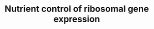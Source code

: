 ---
annotations:
- id: PW:0000003
  parent: signaling pathway
  type: Pathway Ontology
  value: signaling pathway
- id: PW:0000004
  parent: regulatory pathway
  type: Pathway Ontology
  value: regulatory pathway
authors:
- Stacia
- Bart Smeets
- Mkutmon
- MaintBot
- Egonw
citedin: ''
communities:
- SGD_Approved
description: 'Ribosomes are highly conserved large ribonucleoprotein (RNP) particles,
  consisting in yeast of a large 60S subunit and a small 40S subunit, that perform
  protein synthesis. Yeast ribosomes contain one copy each of four ribosomal RNAs
  (5S, 5.8S, 18S, and 25S; produced in two separate transcripts encoded within the
  rDNA repeat present as hundreds of copies on Chromosome 12) and 79 different ribosomal
  proteins (r-proteins), which are encoded by 137 different genes scattered about
  the genome, 59 of which are duplicated. The 60S subunit contains 46 proteins and
  three RNA molecules: 25S RNA of 3392 nt, hydrogen bonded to the 5.8S RNA of 158
  nt and associated with the 5S RNA of 121 nt. The 40S subunit has a single 18S RNA
  of 1798 nt and 33 proteins. All yeast ribosomal proteins have a mammalian homolog.
  PMID: 10690410, PMID: 22884264, PMID: 9421530, PMID: 9396790  In a rapidly growing
  yeast cell, 60% of total transcription is devoted to ribosomal RNA, and 50% of RNA
  polymerase II transcription and 90% of mRNA splicing are devoted to the production
  of mRNAs for r-proteins. Coordinate regulation of the rRNA genes and 137 r-protein
  genes is affected by nutritional cues and a number of signal transduction pathways
  that can abruptly induce or silence the ribosomal genes, whose transcripts have
  naturally short lifetimes, leading to major implications for the expression of other
  genes as well. The expression of some r-protein genes is influenced by Abf1p, and
  most are directly induced by binding of Rap1p to their promoters, which excludes
  nucleosomes and recruits Fhl1p and Ifh1p to drive transcription. PMID: 10409730,
  PMID: 12509467, PMID: 10542411, PMID: 2207166, PMID: 16782874  Ribosome synthesis
  is under nutrient control.  Synthesis of the four rRNAs and 79 different proteins  in
  equimolar amounts is one of the most energetically expensive cellular processes,
  and must be coordinated together.  Ribosome biogenesis requires all three RNA polymerases:
  Pol I for rRNA genes, Pol II for ribosomal protein genes, and Pol III for tRNA and
  5S RNA genes. Therefore, sensing quality and quantity of available nutrients is
  key in the regulation of ribosome biogenesis. PMID: 15489289, PMID: 18303986  Formation
  of transcription initiation complexes at the rDNA promoter depends on the association
  of RNA Pol I with the Rrn3p transcription factor, which is regulated by  phosphorylation/dephosphorylation
  of Rrn3p. During normal conditions, a surface serine patch on Rrn3p is not phosphorylated,
  enabling it to bind  RNA Pol I for efficient rDNA transcription. In stress conditions,
  the surface serine patch undergoes phosphorylation, which impairs the interaction
  of Rrn3p with RNA Pol I, repressing Pol I transcription, and thereby also reducing
  ribosome production and cell growth. The presence of glucose results in increased
  expression of RRN3. In cells treated with rapamycin, Rrn3p is subject to proteasome-dependent
  degradation, reducing the cellular amount of transcription-initiation competent
  RNA Pol I - Rrn3p complexes. PMID: 19796927, PMID: 8670901, PMID: 20421203, PMID:
  20154141, PMID: 18084032, PMID: 11717393, PMID: 14595104  Ribosomal protein genes
  and ribosomal biogenesis genes are transcribed by RNA polymerase II. The activation
  of these promoters requires the forkhead-like transcription factor, Fhl1p, the acitvity
  of which is subject to nutrient regulation via the Ifh1 activator and the Crf1 repressor.
  Under lack of stress, the TorC1 complex retains Crf1p in the cytoplasm in a dephosphorylated,
  inactive state. Upon nutrient deprivation, the PKA-responsive Yak1 kinase phosphorylates
  Crf1p, resulting in its translocation to the nucleus, where Crf1p competes with
  the Ifh1 activator to bind Fhl1p. The transcription factor Sfp1p also mediates TorC1
  regulation of ribosomal protein and ribosomal biogenesis genes. Interaction of Sfp1p
  with TorC1 reduces Sch9p phosphorylation, resulting in a negative feedback loop.  PMID:
  15620355, PMID: 19796927  Transcription by RNA polymerase III is negatively regulated
  by Maf1, a highly conserved repressor. Both the localization and activity of Maf1p
  are regulated by phosphorylation at various sites, mediated by TORC1, protein kinase
  A (PKA), and Sch9p.  In its dephosphorylated state, Maf1p binds the N-terminus of
  the Rpc160p subunit of Pol III to prevent closed-complex formation. Maf1p is maintained
  in the cytoplasm during vegetative growth via PKA- or Sch9p-mediated phosphorylation.
  Dephosphorylation allows translocation of Maf1p to the nucleus and nucleolus under
  stress conditions, which shuts down RNA Pol III transcription.Phosphorylation of
  Maf1p by CK2 occurs at promoters, which releases Maf1p from chromatin, liberating
  RNA Pol III from inhibition. PMID: 19684113, PMID: 19299514, PMID: 21383183, PMID:
  17005718, PMID: 22810236 '
last-edited: 2024-06-21
ndex: null
organisms:
- Saccharomyces cerevisiae
redirect_from:
- /index.php/Pathway:WP2869
- /instance/WP2869
- /instance/WP2869_r134113
revision: r134113
schema-jsonld:
- '@context': https://schema.org/
  '@id': https://wikipathways.github.io/pathways/WP2869.html
  '@type': Dataset
  creator:
    '@type': Organization
    name: WikiPathways
  description: 'Ribosomes are highly conserved large ribonucleoprotein (RNP) particles,
    consisting in yeast of a large 60S subunit and a small 40S subunit, that perform
    protein synthesis. Yeast ribosomes contain one copy each of four ribosomal RNAs
    (5S, 5.8S, 18S, and 25S; produced in two separate transcripts encoded within the
    rDNA repeat present as hundreds of copies on Chromosome 12) and 79 different ribosomal
    proteins (r-proteins), which are encoded by 137 different genes scattered about
    the genome, 59 of which are duplicated. The 60S subunit contains 46 proteins and
    three RNA molecules: 25S RNA of 3392 nt, hydrogen bonded to the 5.8S RNA of 158
    nt and associated with the 5S RNA of 121 nt. The 40S subunit has a single 18S
    RNA of 1798 nt and 33 proteins. All yeast ribosomal proteins have a mammalian
    homolog. PMID: 10690410, PMID: 22884264, PMID: 9421530, PMID: 9396790  In a rapidly
    growing yeast cell, 60% of total transcription is devoted to ribosomal RNA, and
    50% of RNA polymerase II transcription and 90% of mRNA splicing are devoted to
    the production of mRNAs for r-proteins. Coordinate regulation of the rRNA genes
    and 137 r-protein genes is affected by nutritional cues and a number of signal
    transduction pathways that can abruptly induce or silence the ribosomal genes,
    whose transcripts have naturally short lifetimes, leading to major implications
    for the expression of other genes as well. The expression of some r-protein genes
    is influenced by Abf1p, and most are directly induced by binding of Rap1p to their
    promoters, which excludes nucleosomes and recruits Fhl1p and Ifh1p to drive transcription.
    PMID: 10409730, PMID: 12509467, PMID: 10542411, PMID: 2207166, PMID: 16782874  Ribosome
    synthesis is under nutrient control.  Synthesis of the four rRNAs and 79 different
    proteins  in equimolar amounts is one of the most energetically expensive cellular
    processes, and must be coordinated together.  Ribosome biogenesis requires all
    three RNA polymerases: Pol I for rRNA genes, Pol II for ribosomal protein genes,
    and Pol III for tRNA and 5S RNA genes. Therefore, sensing quality and quantity
    of available nutrients is key in the regulation of ribosome biogenesis. PMID:
    15489289, PMID: 18303986  Formation of transcription initiation complexes at the
    rDNA promoter depends on the association of RNA Pol I with the Rrn3p transcription
    factor, which is regulated by  phosphorylation/dephosphorylation of Rrn3p. During
    normal conditions, a surface serine patch on Rrn3p is not phosphorylated, enabling
    it to bind  RNA Pol I for efficient rDNA transcription. In stress conditions,
    the surface serine patch undergoes phosphorylation, which impairs the interaction
    of Rrn3p with RNA Pol I, repressing Pol I transcription, and thereby also reducing
    ribosome production and cell growth. The presence of glucose results in increased
    expression of RRN3. In cells treated with rapamycin, Rrn3p is subject to proteasome-dependent
    degradation, reducing the cellular amount of transcription-initiation competent
    RNA Pol I - Rrn3p complexes. PMID: 19796927, PMID: 8670901, PMID: 20421203, PMID:
    20154141, PMID: 18084032, PMID: 11717393, PMID: 14595104  Ribosomal protein genes
    and ribosomal biogenesis genes are transcribed by RNA polymerase II. The activation
    of these promoters requires the forkhead-like transcription factor, Fhl1p, the
    acitvity of which is subject to nutrient regulation via the Ifh1 activator and
    the Crf1 repressor. Under lack of stress, the TorC1 complex retains Crf1p in the
    cytoplasm in a dephosphorylated, inactive state. Upon nutrient deprivation, the
    PKA-responsive Yak1 kinase phosphorylates Crf1p, resulting in its translocation
    to the nucleus, where Crf1p competes with the Ifh1 activator to bind Fhl1p. The
    transcription factor Sfp1p also mediates TorC1 regulation of ribosomal protein
    and ribosomal biogenesis genes. Interaction of Sfp1p with TorC1 reduces Sch9p
    phosphorylation, resulting in a negative feedback loop.  PMID: 15620355, PMID:
    19796927  Transcription by RNA polymerase III is negatively regulated by Maf1,
    a highly conserved repressor. Both the localization and activity of Maf1p are
    regulated by phosphorylation at various sites, mediated by TORC1, protein kinase
    A (PKA), and Sch9p.  In its dephosphorylated state, Maf1p binds the N-terminus
    of the Rpc160p subunit of Pol III to prevent closed-complex formation. Maf1p is
    maintained in the cytoplasm during vegetative growth via PKA- or Sch9p-mediated
    phosphorylation. Dephosphorylation allows translocation of Maf1p to the nucleus
    and nucleolus under stress conditions, which shuts down RNA Pol III transcription.Phosphorylation
    of Maf1p by CK2 occurs at promoters, which releases Maf1p from chromatin, liberating
    RNA Pol III from inhibition. PMID: 19684113, PMID: 19299514, PMID: 21383183, PMID:
    17005718, PMID: 22810236 '
  keywords:
  - Amino acidpermeases
  - Crf1prepressor
  - Cyr1padenylatecyclase
  - D-Glucose
  - Fhl1pregulator
  - Gpr1preceptor
  - Ifh1pactivator
  - Maf1pregulator
  - Rrn3pTF
  - Sch9pkinase
  - Sfp1pTF
  - Tpk1pkinase
  - Tpk2pkinase
  - Tpk3pkinase
  - Yak1pkinase
  - amino acids
  - cAMP
  license: CC0
  name: Nutrient control of ribosomal gene expression
seo: CreativeWork
title: Nutrient control of ribosomal gene expression
wpid: WP2869
---